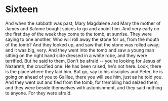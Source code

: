# Sixteen

And when the sabbath was past, Mary Magdalene and Mary the mother of James and Salome bought spices to go and anoint him. And very early on the first day of the week they come to the tomb, at sunrise. They were saying to one another, Who will roll away the stone for us, from the mouth of the tomb? And they looked up, and saw that the stone was rolled away; and it was big, very. And they went into the tomb and saw a young man sitting on the right hand side dressed in a white robe, and they were terrified. But he said to them, Don't be afraid -- you're looking for Jesus of Nazareth, the crucified one. He has been raised, he's not here. Look, there is the place where they laid him. But go, say to his disciples and Peter, he is going on ahead of you to Galilee, there you will see him, just as he told you. And they went out and fled from the tomb, for trembling had seized them, and they were beside themselves with astonishment, and they said nothing to anyone. For they were afraid.
 

